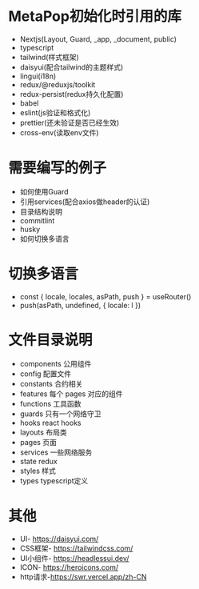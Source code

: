 # MetaPop初始化时引用的库
 - Nextjs(Layout, Guard, _app, _document, public)
 - typescript
 - tailwind(样式框架)
 - daisyui(配合tailwind的主题样式)
 - lingui(i18n)
 - redux/@reduxjs/toolkit
 - redux-persist(redux持久化配置)
 - babel
 - eslint(js验证和格式化)
 - prettier(还未验证是否已经生效)
 - cross-env(读取env文件)

# 需要编写的例子
 - 如何使用Guard
 - 引用services(配合axios做header的认证)
 - 目录结构说明
 - commitlint
 - husky
 - 如何切换多语言

# 切换多语言
 - const { locale, locales, asPath, push } = useRouter()
 - push(asPath, undefined, { locale: l })

# 文件目录说明
- components 公用组件
- config 配置文件
- constants 合约相关
- features 每个 pages 对应的组件
- functions 工具函数
- guards 只有一个网络守卫
- hooks react hooks
- layouts 布局类
- pages 页面
- services 一些网络服务
- state redux
- styles 样式
- types typescript定义

# 其他
 - UI- https://daisyui.com/
 - CSS框架- https://tailwindcss.com/
 - UI小组件- https://headlessui.dev/
 - ICON- https://heroicons.com/
 - http请求-https://swr.vercel.app/zh-CN

